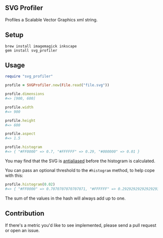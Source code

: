 ## SVG Profiler

Profiles a Scalable Vector Graphics xml string.

## Setup

```
brew install imagemagick inkscape
gem install svg_profiler
```

## Usage

```ruby
require "svg_profiler"

profile = SVGProfiler.new(File.read("file.svg"))

profile.dimensions
#=> [900, 600]

profile.width
#=> 900

profile.height
#=> 600

profile.aspect
#=> 1.5

profile.histogram
#=> { "#FF0000" => 0.7, "#FFFFFF" => 0.29, "#000000" => 0.01 }
```

You may find that the SVG is [antialiased](http://en.wikipedia.org/wiki/Spatial_anti-aliasing) before the histogram is calculated.

You can pass an optional threshold to the `#histogram` method, to help cope with this:

```ruby
profile.histogram(0.02)
#=> { "#FF0000" => 0.7070707070707071, "#FFFFFF" => 0.29292929292929293 }
```

The sum of the values in the hash will always add up to one.

## Contribution

If there's a metric you'd like to see implemented, please send a pull request or open an issue.
